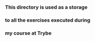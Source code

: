 ### This directory is used as a storage 
### to all the exercises executed during 
### my course at Trybe
